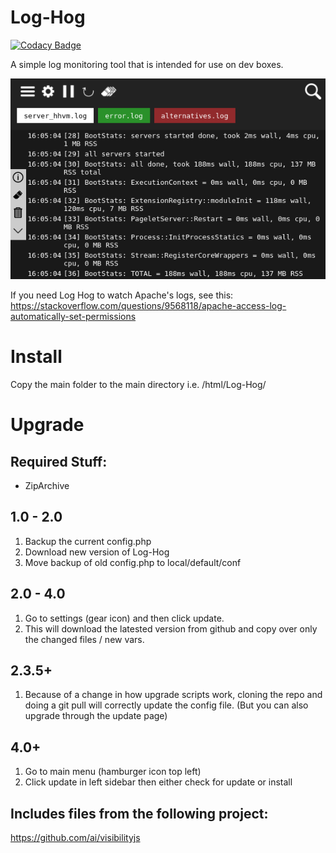 # Log-Hog

[![Codacy Badge](https://api.codacy.com/project/badge/Grade/33c02c41a5d348559469717895379db1)](https://www.codacy.com/app/matthew.reishman/Log-Hog?utm_source=github.com&utm_medium=referral&utm_content=mreishman/Log-Hog&utm_campaign=badger)

A simple log monitoring tool that is intended for use on dev boxes.

![Index Screenshot](https://raw.githubusercontent.com/mreishman/Log-Hog/master/core/img/index.png)

If you need Log Hog to watch Apache's logs, see this: https://stackoverflow.com/questions/9568118/apache-access-log-automatically-set-permissions

# Install

Copy the main folder to the main directory
i.e. /html/Log-Hog/

# Upgrade

## Required Stuff:

- ZipArchive

## 1.0 - 2.0

1. Backup the current config.php
2. Download new version of Log-Hog
3. Move backup of old config.php to local/default/conf

## 2.0 - 4.0

1. Go to settings (gear icon) and then click update.
2. This will download the latested version from github and copy over only the changed files / new vars.


## 2.3.5+

1. Because of a change in how upgrade scripts work, cloning the repo and doing a git pull will correctly update the config file. (But you can also upgrade through the update page)


## 4.0+

1. Go to main menu (hamburger icon top left)
2. Click update in left sidebar then either check for update or install


## Includes files from the following project:

https://github.com/ai/visibilityjs